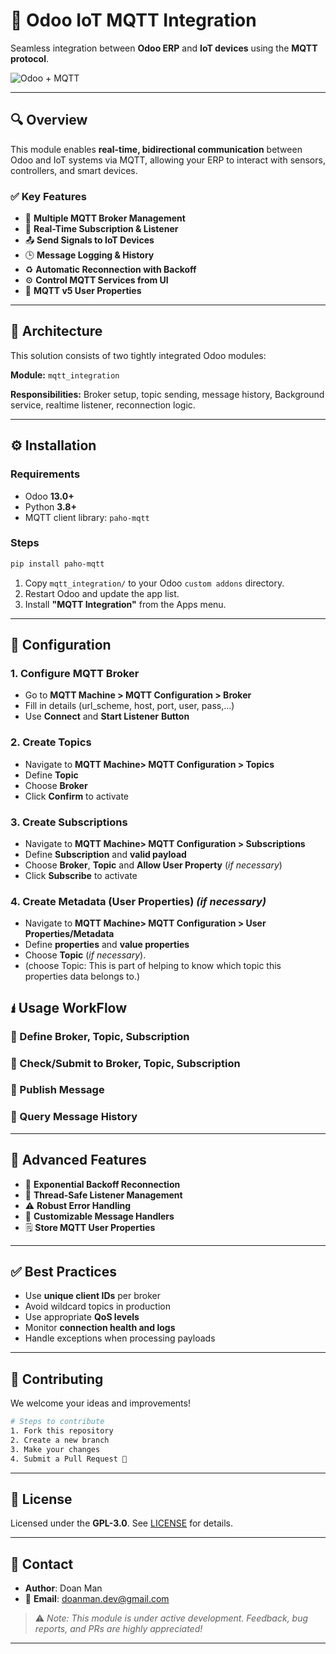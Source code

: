 # 🚀 Odoo IoT MQTT Integration

Seamless integration between **Odoo ERP** and **IoT devices** using the **MQTT protocol**.

![Odoo + MQTT](https://plctab.com/wp-content/uploads/2021/08/mqtt.jpg)

---

## 🔍 Overview

This module enables **real-time, bidirectional communication** between Odoo and IoT systems via MQTT, allowing your ERP to interact with sensors, controllers, and smart devices.

### ✅ Key Features

* 🔌 **Multiple MQTT Broker Management**
* 📡 **Real-Time Subscription & Listener**
* 📤 **Send Signals to IoT Devices**
* 🕒 **Message Logging & History**
* ♻️ **Automatic Reconnection with Backoff**
* ⚙️ **Control MQTT Services from UI**
* 🔖 **MQTT v5 User Properties**
---

## 🧱 Architecture

This solution consists of two tightly integrated Odoo modules:

**Module:** `mqtt_integration`

**Responsibilities:** Broker setup, topic sending, message history, Background service, realtime listener, reconnection logic.

---

## ⚙️ Installation

### Requirements

* Odoo **13.0+**
* Python **3.8+**
* MQTT client library: `paho-mqtt`

### Steps

```bash
pip install paho-mqtt
```

1. Copy `mqtt_integration/` to your Odoo `custom addons` directory.
2. Restart Odoo and update the app list.
3. Install **"MQTT Integration"** from the Apps menu.

---

## 🔧 Configuration

### 1. Configure MQTT Broker

* Go to **MQTT Machine > MQTT Configuration > Broker**
* Fill in details (url_scheme, host, port, user, pass,...)
* Use **Connect** and **Start Listener** **Button**

### 2. Create Topics

* Navigate to **MQTT Machine> MQTT Configuration > Topics**
* Define **Topic**
* Choose **Broker**
* Click **Confirm** to activate

### 3. Create Subscriptions

* Navigate to **MQTT Machine> MQTT Configuration > Subscriptions**
* Define **Subscription** and **valid payload**
* Choose **Broker**, **Topic** and **Allow User Property** (_if necessary_)
* Click **Subscribe** to activate

### 4. Create Metadata (User Properties) _(if necessary)_

* Navigate to **MQTT Machine> MQTT Configuration > User Properties/Metadata**
* Define **properties** and **value properties**
* Choose **Topic** (_if necessary_). 
* (choose Topic: This is part of helping to know which topic this properties data belongs to.)

## 🖠️ Usage WorkFlow

### 🔹 Define Broker, Topic, Subscription
### 🔹 Check/Submit to Broker, Topic, Subscription
### 🔹 Publish Message
### 🔹 Query Message History

---

## 🧠 Advanced Features

* 🔀 **Exponential Backoff Reconnection**
* 🧵 **Thread-Safe Listener Management**
* ⚠️ **Robust Error Handling**
* 🔄 **Customizable Message Handlers**
* 🗒️ **Store MQTT User Properties**
---

## ✅ Best Practices

* Use **unique client IDs** per broker
* Avoid wildcard topics in production
* Use appropriate **QoS levels**
* Monitor **connection health and logs**
* Handle exceptions when processing payloads

---

## 🤝 Contributing

We welcome your ideas and improvements!

```bash
# Steps to contribute
1. Fork this repository
2. Create a new branch
3. Make your changes
4. Submit a Pull Request 🚀
```

---

## 📄 License

Licensed under the **GPL-3.0**. See [LICENSE](./LICENSE) for details.

---

## 🤛 Contact

* **Author**: Doan Man
* 📧 **Email**: [doanman.dev@gmail.com](mailto:doanman.dev@gmail.com)

> ⚠️ *Note: This module is under active development. Feedback, bug reports, and PRs are highly appreciated!*

---

